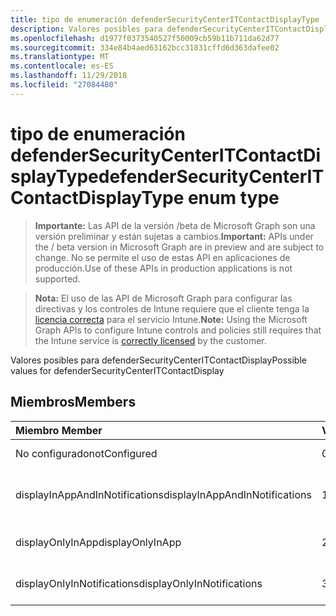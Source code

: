 ```yaml
---
title: tipo de enumeración defenderSecurityCenterITContactDisplayType
description: Valores posibles para defenderSecurityCenterITContactDisplay
ms.openlocfilehash: d1977f0373540527f50009cb59b11b711da62d77
ms.sourcegitcommit: 334e84b4aed63162bcc31831cffd6d363dafee02
ms.translationtype: MT
ms.contentlocale: es-ES
ms.lasthandoff: 11/29/2018
ms.locfileid: "27084480"
---
```

# <a name="defendersecuritycenteritcontactdisplaytype-enum-type"></a><span data-ttu-id="6ccdc-103">tipo de enumeración defenderSecurityCenterITContactDisplayType</span><span class="sxs-lookup"><span data-stu-id="6ccdc-103">defenderSecurityCenterITContactDisplayType enum type</span></span>

> <span data-ttu-id="6ccdc-104">**Importante:** Las API de la versión /beta de Microsoft Graph son una versión preliminar y están sujetas a cambios.</span><span class="sxs-lookup"><span data-stu-id="6ccdc-104">**Important:** APIs under the / beta version in Microsoft Graph are in preview and are subject to change.</span></span> <span data-ttu-id="6ccdc-105">No se permite el uso de estas API en aplicaciones de producción.</span><span class="sxs-lookup"><span data-stu-id="6ccdc-105">Use of these APIs in production applications is not supported.</span></span>

> <span data-ttu-id="6ccdc-106">**Nota:** El uso de las API de Microsoft Graph para configurar las directivas y los controles de Intune requiere que el cliente tenga la [licencia correcta](https://go.microsoft.com/fwlink/?linkid=839381) para el servicio Intune.</span><span class="sxs-lookup"><span data-stu-id="6ccdc-106">**Note:** Using the Microsoft Graph APIs to configure Intune controls and policies still requires that the Intune service is [correctly licensed](https://go.microsoft.com/fwlink/?linkid=839381) by the customer.</span></span>

<span data-ttu-id="6ccdc-107">Valores posibles para defenderSecurityCenterITContactDisplay</span><span class="sxs-lookup"><span data-stu-id="6ccdc-107">Possible values for defenderSecurityCenterITContactDisplay</span></span>
## <a name="members"></a><span data-ttu-id="6ccdc-108">Miembros</span><span class="sxs-lookup"><span data-stu-id="6ccdc-108">Members</span></span>
|<span data-ttu-id="6ccdc-109">Miembro	</span><span class="sxs-lookup"><span data-stu-id="6ccdc-109">Member</span></span>|<span data-ttu-id="6ccdc-110">Valor</span><span class="sxs-lookup"><span data-stu-id="6ccdc-110">Value</span></span>|<span data-ttu-id="6ccdc-111">Descripción</span><span class="sxs-lookup"><span data-stu-id="6ccdc-111">Description</span></span>|
|:---|:---|:---|
|<span data-ttu-id="6ccdc-112">No configurado</span><span class="sxs-lookup"><span data-stu-id="6ccdc-112">notConfigured</span></span>|<span data-ttu-id="6ccdc-113">0</span><span class="sxs-lookup"><span data-stu-id="6ccdc-113">0</span></span>|<span data-ttu-id="6ccdc-114">No configurado</span><span class="sxs-lookup"><span data-stu-id="6ccdc-114">Not Configured</span></span>|
|<span data-ttu-id="6ccdc-115">displayInAppAndInNotifications</span><span class="sxs-lookup"><span data-stu-id="6ccdc-115">displayInAppAndInNotifications</span></span>|<span data-ttu-id="6ccdc-116">1</span><span class="sxs-lookup"><span data-stu-id="6ccdc-116">1</span></span>|<span data-ttu-id="6ccdc-117">Mostrar en la aplicación en las notificaciones</span><span class="sxs-lookup"><span data-stu-id="6ccdc-117">Display in app and in notifications</span></span>|
|<span data-ttu-id="6ccdc-118">displayOnlyInApp</span><span class="sxs-lookup"><span data-stu-id="6ccdc-118">displayOnlyInApp</span></span>|<span data-ttu-id="6ccdc-119">2</span><span class="sxs-lookup"><span data-stu-id="6ccdc-119">2</span></span>|<span data-ttu-id="6ccdc-120">Mostrar sólo en la aplicación</span><span class="sxs-lookup"><span data-stu-id="6ccdc-120">Display only in app</span></span>|
|<span data-ttu-id="6ccdc-121">displayOnlyInNotifications</span><span class="sxs-lookup"><span data-stu-id="6ccdc-121">displayOnlyInNotifications</span></span>|<span data-ttu-id="6ccdc-122">3</span><span class="sxs-lookup"><span data-stu-id="6ccdc-122">3</span></span>|<span data-ttu-id="6ccdc-123">Mostrar sólo en las notificaciones</span><span class="sxs-lookup"><span data-stu-id="6ccdc-123">Display only in notifications</span></span>|





